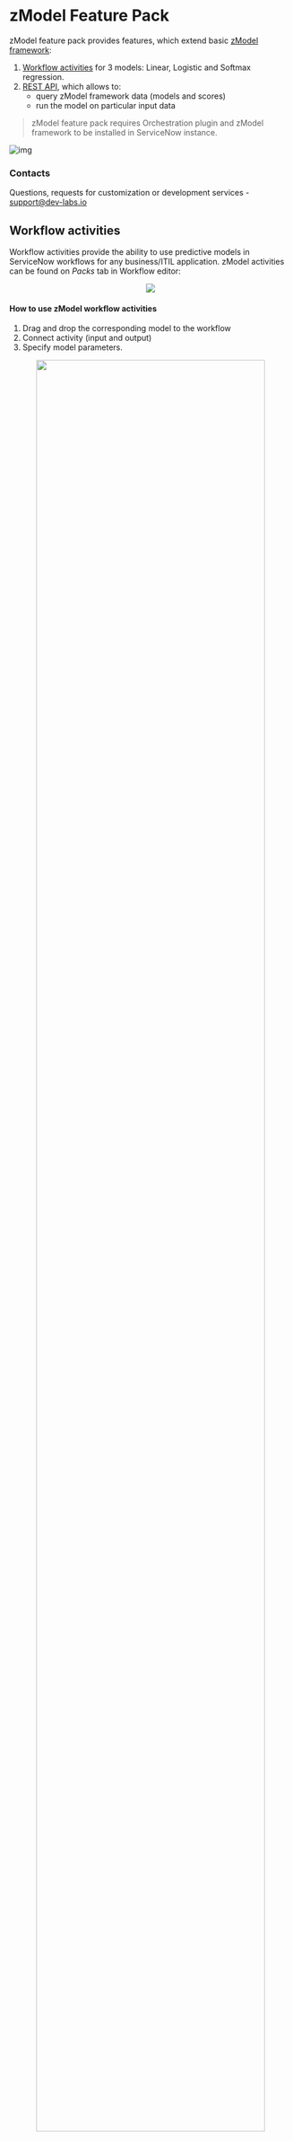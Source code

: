 # zModel Feature Pack
zModel feature pack provides features, which extend basic [zModel framework](https://github.com/elinsoftware/zmodel):
 1. [Workflow activities](#workflow-activities) for 3 models: Linear, Logistic and Softmax regression.
 2. [REST API](#rest-api), which allows to:
    - query zModel framework data (models and scores)
    - run the model on particular input data

>zModel feature pack requires Orchestration plugin and zModel framework to be installed in ServiceNow instance.

![img](assets/img1.png)

### Contacts
Questions, requests for customization or development services - support@dev-labs.io

## Workflow activities
Workflow activities provide the ability to use predictive models in ServiceNow workflows for any business/ITIL application. zModel activities can be found on *Packs* tab in Workflow editor:
<p align="center">
<img src="assets/11.png">
</p>

#### How to use zModel workflow activities
1. Drag and drop the corresponding model to the workflow
2. Connect activity (input and output)
3. Specify model parameters.

<p align="center">
<img src="assets/2.png" style="width:90%;">
</p>

>Model parameters can be specified manually when creating a workflow or during runtime using scratchpad variables or workflow input parameters.

The following parameters should be specified:
1. **Model** - sys_id of the corresponding model in zModel framework.
2. **Input Data** - input data, which should be scored by the model. This data should be passed to the model in runtime using workflow input variables or scratchpad variables.
3. **Transaction Reference** - optional parameter, which may be used as a unique transaction ID or as a specific score reference. Can be defined during runtime of when designing a workflow.


#### How to pass data to the model activity
Input data can be passed to the model activity using workflow input variables (most common use case):
1. Define a workflow input variable.
2. Populate the variable in a script.
3. Add a reference to the workflow variable in the model parameters. You can reference the variable as`${workflow.inputs.u_input_data}`, where `u_input_data` is a name of the workflow input variable.

<p align="center">
<img src="assets/3.png" style="width:90%;">
</p>

Using scratchpad variable (legacy option):
1. Define a scratchpad variable prior to the model activity, populate that variable with the corresponding data you need to score (this can be done in *Run Script* activity):
```javascript
workflow.scratchpad.input_data = "[0,25,86,12,73,72,0,1]";
```
2. Use that variable in the model (activity) parameters. You can reference scratchpad variable as `${workflow.scratchpad.input_data}`

#### How to read the model output data
<p align="center">
<img src="assets/701.png" style="width:90%;">
</p>

Model output stored as an object in *Score* activity variable. If you have multiple models in the workflow then multiple *Score* objects will be available.

<p align="center">
<img src="assets/7.png">
</p>

You can read the output *Score* object using the following options:
1. If you need to read model's output and put it as *an input parameter* in to some other activities then you can reference it as `${data.get(x).Score}`, where `x` is a model reference number from *Data* tab in a workflow editor.
2. If you want to access model's output in a script then you can use the following reference - `data.get(x).Score`.
```javascript
// write model calculation Status to info log in ServiceNow
// "9" - is a reference number of the model on a Data tab

gs.info(data.get(9).Score.Status);
```

## REST API
zModel framework REST API based on the out-of-the-box ServiceNow Table API (#1-#7) and a custom scripted web service (#8).

The following requests supported by zModel REST API:
 1. [GET the list of Models](#1-get-the-list-of-models)
 2. [GET the list of Scores](#2-get-the-list-of-scores)
 3. [GET the specific model by sys_id](#3-get-the-specific-model-by-sys_id)
 4. [GET the list of scores by Model sys_id](#4-get-the-list-of-scores-by-model-sys_id)
 5. [GET the specific score by sys_id](#5-get-the-specific-score-by-sys_id)
 6. [CREATE model](#6-create-model)
 7. [UPDATE model](#7-update-model)
 8. [RUN score](#8-run-score)

>ServiceNow Table API reference: https://docs.servicenow.com/bundle/geneva-servicenow-platform/page/integrate/inbound_rest/concept/c_TableAPI.html

 ##### Security

 For requests #1-7 `rest_service` role should be assigned to a user account in order to performs REST calls.

 For request #8 `rest.score.calculation` role should be assigned to the corresponding account.

##### Response
ServiceNow responds with a JSON object, which contains information about the transaction itself and the corresponding record or list of records.

### 1. GET the list of Models
>All GET methods based on ServiceNow Table API

This method retrieves multiple records for **Model** table with proper pagination information. Additional request parameters can be added, please refer to [ServiceNow Table API documentation](https://docs.servicenow.com/bundle/geneva-servicenow-platform/page/integrate/inbound_rest/reference/r_TableAPI-GET.html).

- Method: **GET**
- Endpoint: https://<your_instance>.service-now.com/api/now/v1/table/x_elsr_z_model_model
- Authentication: Basic

Javascript jQuery example:
```javascript
var settings = {
  "async": true,
  "crossDomain": true,
  "url": "https://<your_instance>.service-now.com/api/now/v1/table/x_elsr_z_model_model",
  "method": "GET",
  "headers": {
    "authorization": "Basic UkVTVC56TW9kZWw6YW5kcmV3NzA3",
    "cache-control": "no-cache",
    "postman-token": "717d0879-ffba-2440-76b4-a6a731a45504"
  }
}

$.ajax(settings).done(function (response) {
  console.log(response);
});
```


### 2. GET the list of Scores
This method retrieves multiple records for **Score** table.
- Method: **GET**
- Endpoint: https://<your_instance>.service-now.com/api/now/v1/table/x_elsr_z_model_score
- Authentication: Basic

Javascript jQuery example:
```Javascript
var settings = {
  "async": true,
  "crossDomain": true,
  "url": "https://<your_instance>.service-now.com/api/now/v1/table/x_elsr_z_model_score",
  "method": "GET",
  "headers": {
    "authorization": "Basic UkVTVC56TW9kZWw6YW5kcmV3NzA3",
    "cache-control": "no-cache",
    "postman-token": "ce02e558-4477-9dec-258e-4192ea8d0d5f"
  }
}

$.ajax(settings).done(function (response) {
  console.log(response);
});
```
### 3. GET the specific model by sys_id
This method retrieves a specific model by model sys_id.

 - Method: **GET**
 - Endpoint: https://<your_instance>.service-now.com/api/now/v1/table/x_elsr_z_model_model
 - Authentication: Basic
 - Parameters: key - `sysparm_query`, value - `sys_id=XXX`, where XXX is a sys_id of the corresponding model.

Javascript jQuery example:
```Javascript
var settings = {
  "async": true,
  "crossDomain": true,
  "url": "https://<your_instance>.service-now.com/api/now/v1/table/x_elsr_z_model_model?sysparm_query=sys_id%3Dd491ea19db77ba80cc38f7fdbf9619f4",
  "method": "GET",
  "headers": {
    "authorization": "Basic UkVTVC56TW9kZWw6YW5kcmV3NzA3",
    "cache-control": "no-cache",
    "postman-token": "f8e0557f-d89d-f1a2-725d-e6797c2a3b16"
  }
}

$.ajax(settings).done(function (response) {
  console.log(response);
});
```
#### 4. GET the list of scores by Model sys_id
This method retrieves a list of all scores for the particular model.
- Method: **GET**
- Endpoint: https://<your_instance>.service-now.com/api/now/v1/table/x_elsr_z_model_score
- Authentication: Basic
- Parameters: key - `sysparm_query`, value - `model=XXX`, where XXX is a sys_id of the corresponding model.

Javascript jQuery example:
```javascript
var settings = {
  "async": true,
  "crossDomain": true,
  "url": "https://<your_instance>.service-now.com/api/now/v1/table/x_elsr_z_model_score?sysparm_query=model%3Dd491ea19db77ba80cc38f7fdbf9619f4",
  "method": "GET",
  "headers": {
    "authorization": "Basic UkVTVC56TW9kZWw6YW5kcmV3NzA3",
    "cache-control": "no-cache",
    "postman-token": "3565a564-211d-7645-0b01-f33ce481847a"
  }
}

$.ajax(settings).done(function (response) {
  console.log(response);
});
```
#### 5. GET the specific score by sys_id
This method retrieves a specific score record from Score table by sys_id.
- Method: **GET**
- Endpoint: https://<your_instance>.service-now.com/api/now/v1/table/x_elsr_z_model_score
- Authentication: Basic
- Parameters: key - `sysparm_query`, value - `sys_id=XXX`, where XXX is a sys_id of the corresponding score record.

Javascript jQuery example:
```javascript
var settings = {
  "async": true,
  "crossDomain": true,
  "url": "https://<your_instance>.service-now.com/api/now/v1/table/x_elsr_z_model_score?sysparm_query=sys_id%3D4868c671db77fa80cc38f7fdbf961907",
  "method": "GET",
  "headers": {
    "authorization": "Basic UkVTVC56TW9kZWw6YW5kcmV3NzA3",
    "cache-control": "no-cache",
    "postman-token": "f8b3f25d-93bb-bd82-04b5-dd0f3705c3a1"
  }
}

$.ajax(settings).done(function (response) {
  console.log(response);
});
```

#### 6. CREATE model
This method creates a model record in **Model** table.
- Method: **POST**
- Endpoint: https://<your_instance>.service-now.com/api/now/v1/table/x_elsr_z_model_model
- Authentication: Basic
- Content-type: application/json
- Body: JSON object

Request body example:
```JSON
{
	"type": "Logistic Regression",
	"name": "test REST model",
	"description": "test model deployed by REST API",
	"work_notes": "first comment on model deployment",
	"logic": "[[0.036239],[0.07511084],[-0.05622768],[-0.0388718],[-0.00453927],[0.16277024],[0.26297148],[-0.00086712],[-0.00365082],[0.01359326],[-0.00066987],[-0.02952172],[0.8052103]]"
}
```
Javascript jQuery example:
```javascript
var settings = {
  "async": true,
  "crossDomain": true,
  "url": "https://<your_instance>.service-now.com/api/now/v1/table/x_elsr_z_model_model",
  "method": "POST",
  "headers": {
    "content-type": "application/json",
    "authorization": "Basic UkVTVC56TW9kZWw6YW5kcmV3NzA3",
    "cache-control": "no-cache",
    "postman-token": "ca3e4d8c-d94e-79cd-39e0-4838292a7baf"
  },
  "processData": false,
  "data": "{\n\t\"type\": \"Logistic Regression\",\n\t\"name\": \"test REST model\",\n\t\"description\": \"test model deployed by REST API\",\n\t\"work_notes\": \"first comment on model deployment\",\n\t\"logic\": \"[[0.036239],[0.07511084],[-0.05622768],[-0.0388718],[-0.00453927],[0.16277024],[0.26297148],[-0.00086712],[-0.00365082],[0.01359326],[-0.00066987],[-0.02952172],[0.8052103]]\"\n}"
}

$.ajax(settings).done(function (response) {
  console.log(response);
});
```

#### 7. UPDATE model
This method updates the existing model.

- Method: **PUT**
- Endpoint: https://<your_instance>.service-now.com/api/now/v1/table/x_elsr_z_model_model/{sys_id}, where {sys_id} is model's sys_id
- Authentication: Basic
- Content-type: application/json
- Body: JSON object

Request body example:
```json
{
	"work_notes": "second comment on the existing model"
}
```
Javascript jQuery example:
```Javascript
var settings = {
  "async": true,
  "crossDomain": true,
  "url": "https://<your_instance>.service-now.com/api/now/v1/table/x_elsr_z_model_model/c4497e9edb8407c0cc38f7fdbf9619f0",
  "method": "PUT",
  "headers": {
    "content-type": "application/json",
    "authorization": "Basic UkVTVC56TW9kZWw6YW5kcmV3NzA3",
    "cache-control": "no-cache",
    "postman-token": "47ec108f-f17a-4553-9069-0672a71b019d"
  },
  "processData": false,
  "data": "{\n\t\"type\": \"Logistic Regression\",\n\t\"name\": \"updated name\",\n\t\"description\": \"updated description\",\n\t\"work_notes\": \"second comment on the existing model\",\n\t\"logic\": \"[]\"\n}"
}

$.ajax(settings).done(function (response) {
  console.log(response);
});
```

#### 8. RUN score
This method runs model calculation for the corresponding input data.
- Method: **POST**
-  Endpoint: https://<your_instance>.service-now.com/api/x_elsr_zmodel_fp/zmodel
- Authentication: Basic
- Content-type: application/json
- Body: JSON object. The object should contain model type, model sys_id, input data and (optional) external reference id.

Request body example:
```json
{
  "modelType":"Linear Regression",
  "modelSys_id":"98340bf1dbc7f240cc38f7fdbf961957",
  "inputData":"[96,93,95,1]",
  "externalReference":"REST API score run"
}
```
> Three model types supported - "Linear Regression", "Logistic Regression" and "Softmax Regression".

Javascript jQuery example:
```Javascript
var settings = {
  "async": true,
  "crossDomain": true,
  "url": "https://<your_instance>.service-now.com/api/x_elsr_zmodel_fp/zmodel",
  "method": "POST",
  "headers": {
    "content-type": "application/json",
    "authorization": "Basic UkVTVC56TW9kZWw6YW5kcmV3NzA3",
    "cache-control": "no-cache",
    "postman-token": "4b78ffb5-93f8-1627-65f1-099fbe07eac9"
  },
  "processData": false,
  "data": "{\n  \"modelType\":\"Linear Regression\",\n  \"modelSys_id\":\"98340bf1dbc7f240cc38f7fdbf961957\",\n  \"inputData\":\"[96,93,95,1]\",\n  \"externalReference\":\"REST API score run\"\n}"
}

$.ajax(settings).done(function (response) {
  console.log(response);
});
```
Response example:
```json
{
    "result": {
        "status": 77,
        "status details": "Success",
        "score": "[191.19541163700285]",
        "score sys_id": "55bbe697db480300cc38f7fdbf96194b"
    }
}
```
